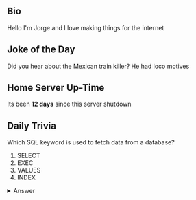 ## Bio

Hello I'm Jorge and I love making things for the internet

## Joke of the Day

Did you hear about the Mexican train killer? He had loco motives

## Home Server Up-Time

Its been **12 days** since this server shutdown


## Daily Trivia

Which SQL keyword is used to fetch data from a database?
 1. SELECT
 2. EXEC
 3. VALUES
 4. INDEX

<details>
  <summary>Answer</summary>
  SELECT
</details>
